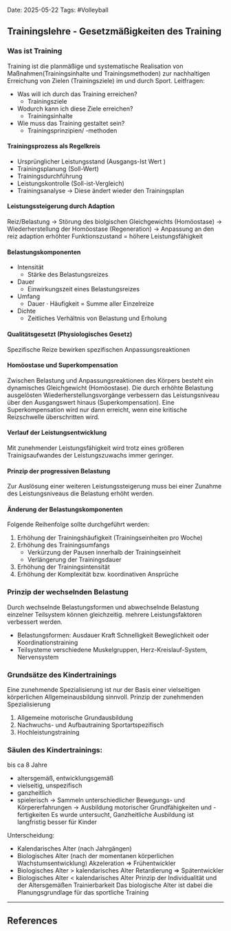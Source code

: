 Date: 2025-05-22
Tags: #Volleyball 
## Trainingslehre - Gesetzmäßigkeiten des Training
### Was ist Training
Training ist die planmäßige und systematische Realisation von Maßnahmen(Trainingsinhalte und Trainingsmethoden) zur nachhaltigen Erreichung von Zielen (Trainingsziele) im und durch Sport.
Leitfragen:
- Was will ich durch das Training erreichen?
	- Trainingsziele
- Wodurch kann ich diese Ziele erreichen?
	- Trainingsinhalte
- Wie muss das Training gestaltet sein?
	- Trainingsprinzipien/ -methoden
#### Trainingsprozess als Regelkreis
- Ursprünglicher Leistungsstand (Ausgangs-Ist Wert )
- Trainingsplanung (Soll-Wert)
- Trainingsdurchführung
- Leistungskontrolle (Soll-ist-Vergleich)
- Trainingsanalyse $\to$ Diese ändert wieder den Trainingsplan
#### Leistungssteigerung durch Adaption
Reiz/Belastung $\to$ Störung des biolgischen Gleichgewichts (Homöostase)
$\to$ Wiederherstellung der Homöostase (Regeneration)
$\to$ Anpassung an den reiz adaption
erhöhter Funktionszustand = höhere Leistungsfähigkeit
#### Belastungskomponenten
- Intensität
	- Stärke des Belastungsreizes
- Dauer
	- Einwirkungszeit eines Belastungsreizes
- Umfang
	- Dauer $\cdot$ Häufigkeit = Summe aller Einzelreize
- Dichte
	- Zeitliches Verhältnis von Belastung und Erholung
#### Qualitätsgesetzt (Physiologisches Gesetz)
Spezifische Reize bewirken spezifischen Anpassungsreaktionen
#### Homöostase und Superkompensation
Zwischen Belastung und Anpassungsreaktionen des Körpers besteht ein dynamisches Gleichgewicht (Homöostase).
Die durch erhöhte Belastung ausgelösten Wiederherstellungsvorgänge verbessern das Leistungsniveau über den Ausgangswert hinaus (Superkompensation).
Eine Superkompensation wird nur dann erreicht, wenn eine kritische Reizschwelle überschritten wird.
#### Verlauf der Leistungsentwicklung
Mit zunehmender Leistungsfähigkeit wird trotz eines größeren Trainigsaufwandes der Leistungszuwachs immer geringer.
#### Prinzip der progressiven Belastung
Zur Auslösung einer weiteren Leistungssteigerung muss bei einer Zunahme des Leistungsniveaus die Belastung erhöht werden.
#### Änderung der Belastungskomponenten
Folgende Reihenfolge sollte durchgeführt werden:
1. Erhöhung der Trainingshäufigkeit (Trainingseinheiten pro Woche)
2. Erhöhung des Trainingsumfangs
	- Verkürzung der Pausen innerhalb der Trainingseinheit
	- Verlängerung der Trainingsdauer
3. Erhöhung der Trainingsintensität
4. Erhöhung der Komplexität bzw. koordinativen Ansprüche

### Prinzip der wechselnden Belastung
Durch wechselnde Belastungsformen und abwechselnde Belastung einzelner Teilsystem können gleichzeitig. mehrere Leistungsfaktoren verbessert werden.
- Belastungsformen: Ausdauer Kraft Schnelligkeit Beweglichkeit oder Koordinationstraining
- Teilsysteme verschiedene Muskelgruppen, Herz-Kreislauf-System, Nervensystem
### Grundsätze des Kindertrainings
Eine zunehmende Spezialisierung ist nur der Basis einer vielseitigen körperlichen Allgemeinausbildung sinnvoll. Prinzip der zunehmenden Spezialisierung
1. Allgemeine motorische Grundausbildung
2. Nachwuchs- und Aufbautraining Sportartspezifisch
3. Hochleistungstraining
### Säulen des Kindertrainings:
bis ca 8 Jahre
- altersgemäß, entwicklungsgemäß
- vielseitig, unspezifisch
- ganzheitlich
- spielerisch
$\to$ Sammeln unterschiedlicher Bewegungs- und Körpererfahrungen
$\to$ Ausbildung motorischer Grundfähigkeiten und -fertigkeiten
Es wurde untersucht, Ganzheitliche Ausbildung ist langfristig besser für Kinder

Unterscheidung:
- Kalendarisches Alter (nach Jahrgängen)
- Biologisches Alter (nach der momentanen körperlichen Wachstumsentwicklung)
Akzeleration $\Rightarrow$ Frühentwickler
- Biologisches Alter > kalendarisches Alter
Retardierung $\Rightarrow$ Spätentwickler
- Biologisches Alter < kalendarisches Alter
Prinzip der Individualität und der Altersgemäßen Trainierbarkeit
Das biologische Alter ist dabei die Planungsgrundlage für das sportliche Training

---
## References
